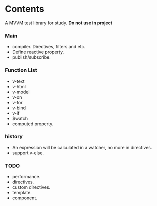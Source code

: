 # Contents
A MVVM test library for study. **Do not use in project**

### Main
+ compiler. Directives, filters and etc.
+ Define reactive property.
+ publish/subscribe.

### Function List
+ v-text
+ v-html
+ v-model
+ v-on
+ v-for
+ v-bind
+ v-if
+ $watch
+ computed property.

### history
+ An expression will be calculated in a watcher, no more in directives.
+ support v-else.


### TODO
+ performance.
+ directives.
+ custom directives.
+ template.
+ component.
